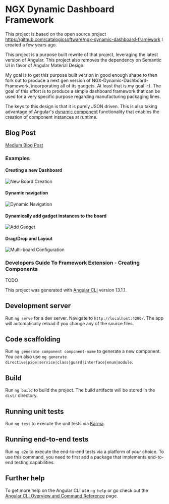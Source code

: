 # NGX Dynamic Dashboard Framework

This project is based on the open source project https://github.com/catalogicsoftware/ngx-dynamic-dashboard-framework I created a few years ago.

This project is a purpose built rewrite of that project, leveraging the latest version of Angular. This project also removes the dependency on Semantic UI in favor of Angular Material Design.

My goal is to get this purpose built version in good enough shape to then fork out to produce a next gen version of NGX-Dynamic-Dashboard-Framework, incorporating all of its gadgets. At least that is my goal :-). The goal of this effort is to produce a simple dashboard framework that can be used for a very specific purpose regarding manufacturing packaging lines.


The keys to this design is that it is purely JSON driven. This is also taking advantage of Angular's [dynamic component](https://angular.io/guide/dynamic-component-loader) functionality that enables the creation of component instances at runtime.

## Blog Post
[Medium Blog Post](https://jaystevenhamilton.medium.com/design-of-a-dashboard-framework-c26367cfea64)

### Examples
#### Creating a new Dashboard

![New Board Creation](https://github.com/jayhamilton/plm-ui/blob/main/documentation/new-board.gif)

#### Dynamic navigation

![Dynamic Navigation](https://github.com/jayhamilton/plm-ui/blob/main/documentation/multiboard.gif)

#### Dynamically add gadget instances to the board

![Add Gadget](https://github.com/jayhamilton/plm-ui/blob/main/documentation/add-gadget.gif)

#### Drag/Drop and Layout

![Multi-board Configuration](https://github.com/jayhamilton/plm-ui/blob/main/documentation/layout.gif)

### Developers Guide To Framework Extension - Creating Components

TODO

This project was generated with [Angular CLI](https://github.com/angular/angular-cli) version 13.1.1.

## Development server

Run `ng serve` for a dev server. Navigate to `http://localhost:4200/`. The app will automatically reload if you change any of the source files.

## Code scaffolding

Run `ng generate component component-name` to generate a new component. You can also use `ng generate directive|pipe|service|class|guard|interface|enum|module`.

## Build

Run `ng build` to build the project. The build artifacts will be stored in the `dist/` directory.

## Running unit tests

Run `ng test` to execute the unit tests via [Karma](https://karma-runner.github.io).

## Running end-to-end tests

Run `ng e2e` to execute the end-to-end tests via a platform of your choice. To use this command, you need to first add a package that implements end-to-end testing capabilities.

## Further help

To get more help on the Angular CLI use `ng help` or go check out the [Angular CLI Overview and Command Reference](https://angular.io/cli) page.
